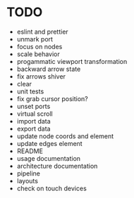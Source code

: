 # TODO

* eslint and prettier
* unmark port
* focus on nodes
* scale behavior
* progammatic viewport transformation
* backward arrow state
* fix arrows shiver
* clear
* unit tests
* fix grab cursor position?
* unset ports
* virtual scroll
* import data
* export data
* update node coords and element
* update edges element
* README
* usage documentation
* architecture documentation
* pipeline
* layouts
* check on touch devices
